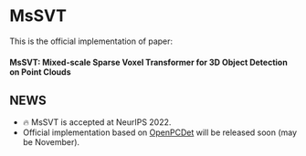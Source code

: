 # MsSVT
This is the official implementation of paper:

#### MsSVT: Mixed-scale Sparse Voxel Transformer for 3D Object Detection on Point Clouds

## NEWS
- 🔥 MsSVT is accepted at NeurIPS 2022.
- Official implementation based on [OpenPCDet](https://github.com/open-mmlab/OpenPCDet) will be released soon (may be November).
